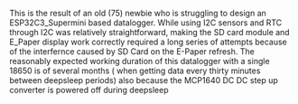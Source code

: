 This is the result of an old (75) newbie who is struggling to design an ESP32C3_Supermini based datalogger. 
While using I2C sensors and RTC through I2C was relatively straightforward, making the SD card module and E_Paper display work correctly required a long series of attempts because of the interfernce caused by SD Card on the E-Paper refresh.
The reasonably expected working duration of this datalogger with a single 18650 is of several months ( when getting data every thirty minutes between deepsleep periods) also because the MCP1640 DC DC step up converter is powered off during deepsleep
